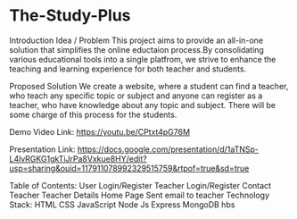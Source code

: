 # The-Study-Plus
Introduction
Idea / Problem
This project aims to provide an all-in-one solution that simplifies the online eductaion process.By consolidating various educational tools into a single platfrom, we strive to enhance the teaching and learning experience for both teacher and students.

Proposed Solution
We create a website, where a student can find a teacher, who teach any specific topic or subject and anyone can register as a teacher, who have knowledge about any topic and subject. There will be some charge of this process for the students.

Demo Video Link:
https://youtu.be/CPtxt4pG76M

Presentation Link:
https://docs.google.com/presentation/d/1aTNSp-L4lvRGKG1gkTiJrPa8Vxkue8HY/edit?usp=sharing&ouid=117911078992329515759&rtpof=true&sd=true

Table of Contents:
User Login/Register
Teacher Login/Register
Contact Teacher
Teacher Details
Home Page
Sent email to teacher
Technology Stack:
HTML
CSS
JavaScript
Node Js
Express
MongoDB
hbs
